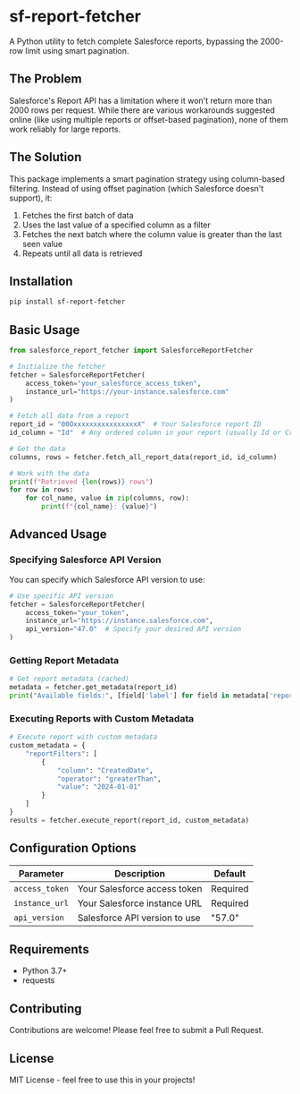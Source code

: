 # sf-report-fetcher

A Python utility to fetch complete Salesforce reports, bypassing the 2000-row limit using smart pagination.

## The Problem

Salesforce's Report API has a limitation where it won't return more than 2000 rows per request. While there are various workarounds suggested online (like using multiple reports or offset-based pagination), none of them work reliably for large reports.

## The Solution

This package implements a smart pagination strategy using column-based filtering. Instead of using offset pagination (which Salesforce doesn't support), it:

1. Fetches the first batch of data
2. Uses the last value of a specified column as a filter
3. Fetches the next batch where the column value is greater than the last seen value
4. Repeats until all data is retrieved

## Installation

```bash
pip install sf-report-fetcher
```

## Basic Usage

```python
from salesforce_report_fetcher import SalesforceReportFetcher

# Initialize the fetcher
fetcher = SalesforceReportFetcher(
    access_token="your_salesforce_access_token",
    instance_url="https://your-instance.salesforce.com"
)

# Fetch all data from a report
report_id = "00OxxxxxxxxxxxxxxxxX"  # Your Salesforce report ID
id_column = "Id"  # Any ordered column in your report (usually Id or CreatedDate)

# Get the data
columns, rows = fetcher.fetch_all_report_data(report_id, id_column)

# Work with the data
print(f"Retrieved {len(rows)} rows")
for row in rows:
    for col_name, value in zip(columns, row):
        print(f"{col_name}: {value}")
```

## Advanced Usage

### Specifying Salesforce API Version

You can specify which Salesforce API version to use:

```python
# Use specific API version
fetcher = SalesforceReportFetcher(
    access_token="your_token",
    instance_url="https://instance.salesforce.com",
    api_version="47.0"  # Specify your desired API version
)
```

### Getting Report Metadata

```python
# Get report metadata (cached)
metadata = fetcher.get_metadata(report_id)
print("Available fields:", [field['label'] for field in metadata['reportType']['fields']])
```

### Executing Reports with Custom Metadata

```python
# Execute report with custom metadata
custom_metadata = {
    "reportFilters": [
        {
            "column": "CreatedDate",
            "operator": "greaterThan",
            "value": "2024-01-01"
        }
    ]
}
results = fetcher.execute_report(report_id, custom_metadata)
```

## Configuration Options

| Parameter | Description | Default |
|-----------|-------------|---------|
| `access_token` | Your Salesforce access token | Required |
| `instance_url` | Your Salesforce instance URL | Required |
| `api_version` | Salesforce API version to use | "57.0" |

## Requirements

- Python 3.7+
- requests

## Contributing

Contributions are welcome! Please feel free to submit a Pull Request.

## License

MIT License - feel free to use this in your projects!
